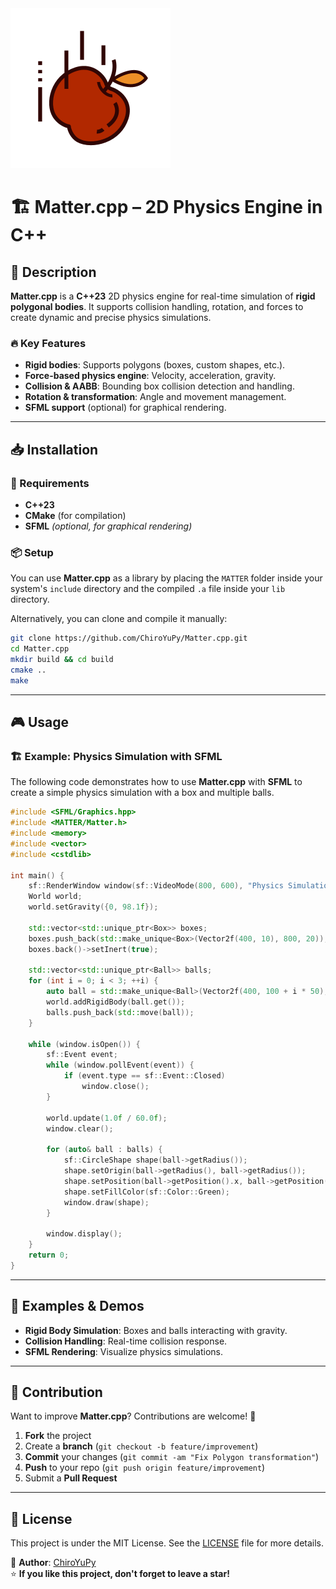 <img src="assets/logo.png" alt="Logo" width="256" />

# 🏗 Matter.cpp – 2D Physics Engine in C++

## 🚀 Description

**Matter.cpp** is a **C++23** 2D physics engine for real-time simulation of **rigid polygonal bodies**. It supports collision handling, rotation, and forces to create dynamic and precise physics simulations.

### 🔥 Key Features

- **Rigid bodies**: Supports polygons (boxes, custom shapes, etc.).
- **Force-based physics engine**: Velocity, acceleration, gravity.
- **Collision & AABB**: Bounding box collision detection and handling.
- **Rotation & transformation**: Angle and movement management.
- **SFML support** (optional) for graphical rendering.

---

## 📥 Installation

### 🔷 Requirements

- **C++23**
- **CMake** (for compilation)
- **SFML** *(optional, for graphical rendering)*

### 📦 Setup

You can use **Matter.cpp** as a library by placing the `MATTER` folder inside your system's `include` directory and the compiled `.a` file inside your `lib` directory.

Alternatively, you can clone and compile it manually:

```bash
git clone https://github.com/ChiroYuPy/Matter.cpp.git
cd Matter.cpp
mkdir build && cd build
cmake ..
make
```

---

## 🎮 Usage

### 🏗 Example: Physics Simulation with SFML

The following code demonstrates how to use **Matter.cpp** with **SFML** to create a simple physics simulation with a box and multiple balls.

```cpp
#include <SFML/Graphics.hpp>
#include <MATTER/Matter.h>
#include <memory>
#include <vector>
#include <cstdlib>

int main() {
    sf::RenderWindow window(sf::VideoMode(800, 600), "Physics Simulation");
    World world;
    world.setGravity({0, 98.1f});

    std::vector<std::unique_ptr<Box>> boxes;
    boxes.push_back(std::make_unique<Box>(Vector2f(400, 10), 800, 20)); // Ground
    boxes.back()->setInert(true);
    
    std::vector<std::unique_ptr<Ball>> balls;
    for (int i = 0; i < 3; ++i) {
        auto ball = std::make_unique<Ball>(Vector2f(400, 100 + i * 50), 16);
        world.addRigidBody(ball.get());
        balls.push_back(std::move(ball));
    }
    
    while (window.isOpen()) {
        sf::Event event;
        while (window.pollEvent(event)) {
            if (event.type == sf::Event::Closed)
                window.close();
        }

        world.update(1.0f / 60.0f);
        window.clear();
        
        for (auto& ball : balls) {
            sf::CircleShape shape(ball->getRadius());
            shape.setOrigin(ball->getRadius(), ball->getRadius());
            shape.setPosition(ball->getPosition().x, ball->getPosition().y);
            shape.setFillColor(sf::Color::Green);
            window.draw(shape);
        }
        
        window.display();
    }
    return 0;
}
```

---

## 📌 Examples & Demos

- **Rigid Body Simulation**: Boxes and balls interacting with gravity.
- **Collision Handling**: Real-time collision response.
- **SFML Rendering**: Visualize physics simulations.

---

## 🤝 Contribution

Want to improve **Matter.cpp**? Contributions are welcome! 🚀

1. **Fork** the project
2. Create a **branch** (`git checkout -b feature/improvement`)
3. **Commit** your changes (`git commit -am "Fix Polygon transformation"`)
4. **Push** to your repo (`git push origin feature/improvement`)
5. Submit a **Pull Request**

---

## 📝 License

This project is under the MIT License. See the [LICENSE](LICENSE) file for more details.

🔗 **Author**: [ChiroYuPy](https://github.com/ChiroYuPy)  
⭐ **If you like this project, don't forget to leave a star!**

